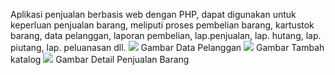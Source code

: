 Aplikasi penjualan berbasis web dengan PHP, dapat digunakan untuk keperluan penjualan barang, meliputi proses pembelian barang, kartustok barang, data pelanggan, laporan pembelian, lap.penjualan, lap. hutang, lap. piutang, lap. peluanasan dll.
<img src='http://artharaya.co.id/www2/images/app_market/daftar_plg.JPG'></img>
Gambar Data Pelanggan
<img src='http://artharaya.co.id/www2/images/app_market/tambah_katalog.JPG'></img>
Gambar Tambah katalog
<img src='http://artharaya.co.id/www2/images/app_market/jl_brg_det.JPG'></img>
Gambar Detail Penjualan Barang